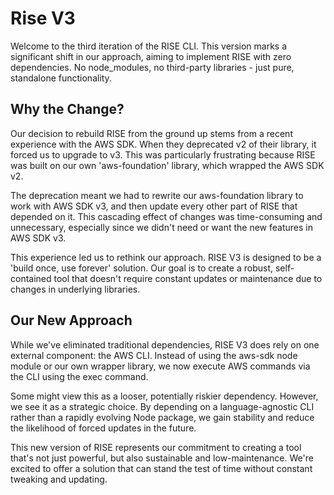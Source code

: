 # Rise V3
Welcome to the third iteration of the RISE CLI. This version marks a significant shift in our approach, aiming to implement RISE with zero dependencies. No node_modules, no third-party libraries - just pure, standalone functionality.

## Why the Change?
Our decision to rebuild RISE from the ground up stems from a recent experience with the AWS SDK. When they deprecated v2 of their library, it forced us to upgrade to v3. This was particularly frustrating because RISE was built on our own 'aws-foundation' library, which wrapped the AWS SDK v2.

The deprecation meant we had to rewrite our aws-foundation library to work with AWS SDK v3, and then update every other part of RISE that depended on it. This cascading effect of changes was time-consuming and unnecessary, especially since we didn't need or want the new features in AWS SDK v3.

This experience led us to rethink our approach. RISE V3 is designed to be a 'build once, use forever' solution. Our goal is to create a robust, self-contained tool that doesn't require constant updates or maintenance due to changes in underlying libraries.

## Our New Approach
While we've eliminated traditional dependencies, RISE V3 does rely on one external component: the AWS CLI. Instead of using the aws-sdk node module or our own wrapper library, we now execute AWS commands via the CLI using the exec command.

Some might view this as a looser, potentially riskier dependency. However, we see it as a strategic choice. By depending on a language-agnostic CLI rather than a rapidly evolving Node package, we gain stability and reduce the likelihood of forced updates in the future.

This new version of RISE represents our commitment to creating a tool that's not just powerful, but also sustainable and low-maintenance. We're excited to offer a solution that can stand the test of time without constant tweaking and updating.

